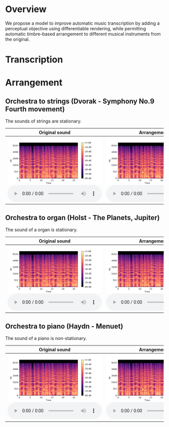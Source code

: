 <link href="style.css" rel="stylesheet">

<script type="text/javascript"> 
      // Show button
      function look(type){ 
      param=document.getElementById(type); 
      if(param.style.display == "none") param.style.display = "block"; 
      else param.style.display = "none" 
      } 
</script>

# Overview
We propose a model to improve automatic music transcription by adding a perceptual objective using differentiable rendering, 
while permitting automatic timbre-based arrangement to different musical instruments from the original.

# Transcription

# Arrangement

## Orchestra to strings (Dvorak - Symphony No.9 Fourth movement)
The sounds of strings are stationary.

|Original sound|Arrangement|
|:-:|:-:|
|<img src="data/arrangement/dvorak_original_orchestra.png"><br><audio controls><source src="data/arrangement/dvorak_original_orchestra.wav"></audio>|<img src="data/arrangement/dvorak_generated_strings.png"><br><audio controls><source src="data/arrangement/dvorak_generated_strings.wav"></audio>|

## Orchestra to organ (Holst - The Planets, Jupiter)
The sound of a organ is stationary.

|Original sound|Arrangement|
|:-:|:-:|
|<img src="data/arrangement/jupiter_original_orchestra.png"><br><audio controls><source src="data/arrangement/jupiter_original_orchestra.wav"></audio>|<img src="data/arrangement/jupiter_generated_organ.png"><br><audio controls><source src="data/arrangement/jupiter_generated_organ.wav"></audio>|

## Orchestra to piano (Haydn - Menuet)
The sound of a piano is non-stationary.

|Original sound|Arrangement|
|:-:|:-:|
|<img src="data/arrangement/haydn_original_orchestra.png"><br><audio controls><source src="data/arrangement/haydn_original_orchestra.wav"></audio>|<img src="data/arrangement/haydn_generated_piano.png"><br><audio controls><source src="data/arrangement/haydn_generated_piano.wav"></audio>|
